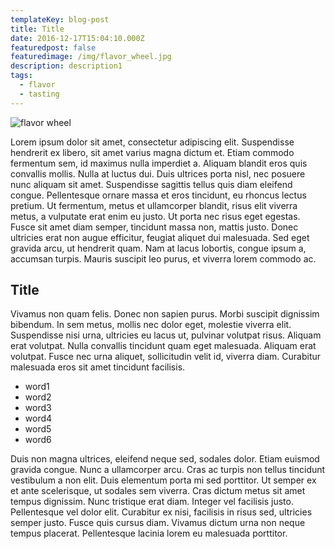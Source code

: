 ```yaml
---
templateKey: blog-post
title: Title
date: 2016-12-17T15:04:10.000Z
featuredpost: false
featuredimage: /img/flavor_wheel.jpg
description: description1
tags:
  - flavor
  - tasting
---
```

![flavor wheel](/img/flavor_wheel.jpg)

Lorem ipsum dolor sit amet, consectetur adipiscing elit. Suspendisse hendrerit ex libero, sit amet varius magna dictum et. Etiam commodo fermentum sem, id maximus nulla imperdiet a. Aliquam blandit eros quis convallis mollis. Nulla at luctus dui. Duis ultrices porta nisl, nec posuere nunc aliquam sit amet. Suspendisse sagittis tellus quis diam eleifend congue. Pellentesque ornare massa et eros tincidunt, eu rhoncus lectus pretium. Ut fermentum, metus et ullamcorper blandit, risus elit viverra metus, a vulputate erat enim eu justo. Ut porta nec risus eget egestas. Fusce sit amet diam semper, tincidunt massa non, mattis justo. Donec ultricies erat non augue efficitur, feugiat aliquet dui malesuada. Sed eget gravida arcu, ut hendrerit quam. Nam at lacus lobortis, congue ipsum a, accumsan turpis. Mauris suscipit leo purus, et viverra lorem commodo ac.

## Title

Vivamus non quam felis. Donec non sapien purus. Morbi suscipit dignissim bibendum. In sem metus, mollis nec dolor eget, molestie viverra elit. Suspendisse nisi urna, ultricies eu lacus ut, pulvinar volutpat risus. Aliquam erat volutpat. Nulla convallis tincidunt quam eget malesuada. Aliquam erat volutpat. Fusce nec urna aliquet, sollicitudin velit id, viverra diam. Curabitur malesuada eros sit amet tincidunt facilisis.

* word1
* word2
* word3
* word4
* word5
* word6

Duis non magna ultrices, eleifend neque sed, sodales dolor. Etiam euismod gravida congue. Nunc a ullamcorper arcu. Cras ac turpis non tellus tincidunt vestibulum a non elit. Duis elementum porta mi sed porttitor. Ut semper ex et ante scelerisque, ut sodales sem viverra. Cras dictum metus sit amet tempus dignissim. Nunc tristique erat diam. Integer vel facilisis justo. Pellentesque vel dolor elit. Curabitur ex nisi, facilisis in risus sed, ultricies semper justo. Fusce quis cursus diam. Vivamus dictum urna non neque tempus placerat. Pellentesque lacinia lorem eu malesuada porttitor.